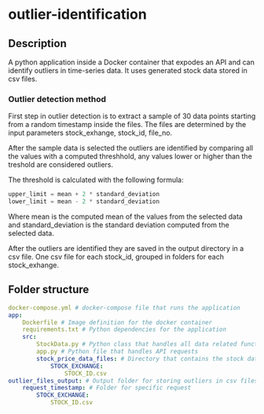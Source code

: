 # outlier-identification

## Description

A python application inside a Docker container that expodes an API and can identify outliers in time-series data. It uses generated stock data stored in csv files.

### Outlier detection method

First step in outlier detection is to extract a sample of 30 data points starting from a random timestamp inside the files. The files are determined by the input parameters stock_exhange, stock_id, file_no.

After the sample data is selected the outliers are identified by comparing all the values with a computed threshhold, any values lower or higher than the treshold are considered outliers.

The threshold is calculated with the following formula:

```python
upper_limit = mean + 2 * standard_deviation
lower_limit = mean - 2 * standard_deviation
```

Where mean is the computed mean of the values from the selected data and standard_deviation is the standard deviation computed from the selected data.

After the outliers are identified they are saved in the output directory in a csv file. One csv file for each stock_id, grouped in folders for each stock_exhange.

## Folder structure

```yaml
docker-compose.yml # docker-compose file that runs the application
app:
    Dockerfile # Image definition for the docker container
    requirements.txt # Python dependencies for the application
    src:
        StockData.py # Python class that handles all data related functions
        app.py # Python file that handles API requests
        stock_price_data_files: # Directory that contains the stock data files
            STOCK_EXCHANGE:
                STOCK_ID.csv
outlier_files_output: # Output folder for storing outliers in csv files
    request_timestamp: # Folder for specific request
        STOCK_EXCHANGE:
            STOCK_ID.csv
```
